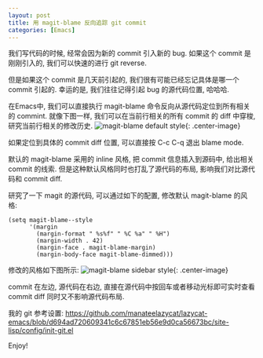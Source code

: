 ```yaml
---
layout: post
title: 用 magit-blame 反向追踪 git commit
categories: [Emacs]
---
```


我们写代码的时候, 经常会因为新的 commit 引入新的 bug.
如果这个 commit 是刚刚引入的, 我们可以快速的进行 git reverse.

但是如果这个 commit 是几天前引起的, 我们很有可能已经忘记具体是哪一个 commit 引起的.
幸运的是, 我们往往记得引起 bug 的源代码位置, 哈哈哈.

在Emacs中, 我们可以直接执行 magit-blame 命令反向从源代码定位到所有相关的 commint.
就像下图一样, 我们可以在当前行相关的所有 commit 的 diff 中穿梭, 研究当前行相关的修改历史.
![magit-blame default style]({{site.url}}/pics/magit-blame/magit-blame-1.png){: .center-image}

如果定位到具体的 commit diff 位置, 可以直接按 C-c C-q 退出 blame mode.

默认的 magit-blame 采用的 inline 风格, 把 commit 信息插入到源码中, 给出相关 commit 的线索.
但是这种默认风格同时也打乱了源代码的布局, 影响我们对比源代码和 commit diff.

研究了一下 magit 的源代码, 可以通过如下的配置, 修改默认 magit-blame 的风格:
```elisp
(setq magit-blame--style
      '(margin
        (margin-format " %s%f" " %C %a" " %H")
        (margin-width . 42)
        (margin-face . magit-blame-margin)
        (margin-body-face magit-blame-dimmed)))
```

修改的风格如下图所示:
![magit-blame sidebar style]({{site.url}}/pics/magit-blame/magit-blame-1.png){: .center-image}

commit 在左边, 源代码在右边, 直接在源代码中按回车或者移动光标即可实时查看 commit diff 同时又不影响源代码布局.


我的 git 参考设置: https://github.com/manateelazycat/lazycat-emacs/blob/d694ad720609341c6c67851eb56e9d0ca56673bc/site-lisp/config/init-git.el

Enjoy!
